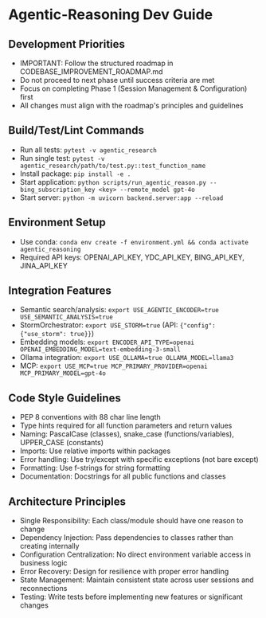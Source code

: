 # Agentic-Reasoning Dev Guide

## Development Priorities
- IMPORTANT: Follow the structured roadmap in CODEBASE_IMPROVEMENT_ROADMAP.md
- Do not proceed to next phase until success criteria are met
- Focus on completing Phase 1 (Session Management & Configuration) first
- All changes must align with the roadmap's principles and guidelines

## Build/Test/Lint Commands
- Run all tests: `pytest -v agentic_research`
- Run single test: `pytest -v agentic_research/path/to/test.py::test_function_name`
- Install package: `pip install -e .`
- Start application: `python scripts/run_agentic_reason.py --bing_subscription_key <key> --remote_model gpt-4o`
- Start server: `python -m uvicorn backend.server:app --reload`

## Environment Setup
- Use conda: `conda env create -f environment.yml && conda activate agentic_reasoning`
- Required API keys: OPENAI_API_KEY, YDC_API_KEY, BING_API_KEY, JINA_API_KEY

## Integration Features
- Semantic search/analysis: `export USE_AGENTIC_ENCODER=true USE_SEMANTIC_ANALYSIS=true`
- StormOrchestrator: `export USE_STORM=true` (API: `{"config": {"use_storm": true}}`)
- Embedding models: `export ENCODER_API_TYPE=openai OPENAI_EMBEDDING_MODEL=text-embedding-3-small`
- Ollama integration: `export USE_OLLAMA=true OLLAMA_MODEL=llama3`
- MCP: `export USE_MCP=true MCP_PRIMARY_PROVIDER=openai MCP_PRIMARY_MODEL=gpt-4o`

## Code Style Guidelines
- PEP 8 conventions with 88 char line length
- Type hints required for all function parameters and return values
- Naming: PascalCase (classes), snake_case (functions/variables), UPPER_CASE (constants)
- Imports: Use relative imports within packages
- Error handling: Use try/except with specific exceptions (not bare except)
- Formatting: Use f-strings for string formatting
- Documentation: Docstrings for all public functions and classes

## Architecture Principles
- Single Responsibility: Each class/module should have one reason to change
- Dependency Injection: Pass dependencies to classes rather than creating internally
- Configuration Centralization: No direct environment variable access in business logic
- Error Recovery: Design for resilience with proper error handling
- State Management: Maintain consistent state across user sessions and reconnections
- Testing: Write tests before implementing new features or significant changes